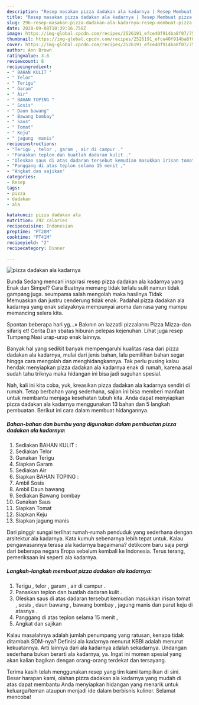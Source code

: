 ```yaml
---
description: "Resep masakan pizza dadakan ala kadarnya | Resep Membuat pizza dadakan ala kadarnya Yang Mudah Dan Praktis"
title: "Resep masakan pizza dadakan ala kadarnya | Resep Membuat pizza dadakan ala kadarnya Yang Mudah Dan Praktis"
slug: 296-resep-masakan-pizza-dadakan-ala-kadarnya-resep-membuat-pizza-dadakan-ala-kadarnya-yang-mudah-dan-praktis
date: 2020-09-08T10:39:16.758Z
image: https://img-global.cpcdn.com/recipes/2526191_efce40f914ba8f07/751x532cq70/pizza-dadakan-ala-kadarnya-foto-resep-utama.jpg
thumbnail: https://img-global.cpcdn.com/recipes/2526191_efce40f914ba8f07/751x532cq70/pizza-dadakan-ala-kadarnya-foto-resep-utama.jpg
cover: https://img-global.cpcdn.com/recipes/2526191_efce40f914ba8f07/751x532cq70/pizza-dadakan-ala-kadarnya-foto-resep-utama.jpg
author: Ann Brown
ratingvalue: 3.6
reviewcount: 8
recipeingredient:
- " BAHAN KULIT "
- " Telor"
- " Terigu"
- " Garam"
- " Air"
- " BAHAN TOPING "
- " Sosis"
- " Daun bawang"
- " Bawang bombay"
- " Saus"
- " Tomat"
- " Keju"
- " jagung  manis"
recipeinstructions:
- "Terigu , telor , garam , air di campur ."
- "Panaskan teplon dan buatlah dadaran kulit ."
- "Oleskan saus di atas dadaran tersebut kemudian masukkan irisan tomat , sosis , daun bawang , bawang bombay , jagung manis dan parut keju di atasnya ."
- "Panggang di atas teplon selama 15 menit ,"
- "Angkat dan sajikan"
categories:
- Resep
tags:
- pizza
- dadakan
- ala

katakunci: pizza dadakan ala 
nutrition: 292 calories
recipecuisine: Indonesian
preptime: "PT28M"
cooktime: "PT41M"
recipeyield: "2"
recipecategory: Dinner

---
```



![pizza dadakan ala kadarnya](https://img-global.cpcdn.com/recipes/2526191_efce40f914ba8f07/751x532cq70/pizza-dadakan-ala-kadarnya-foto-resep-utama.jpg)

Bunda Sedang mencari inspirasi resep pizza dadakan ala kadarnya yang Enak dan Simpel? Cara Buatnya memang tidak terlalu sulit namun tidak gampang juga. seumpama salah mengolah maka hasilnya Tidak Memuaskan dan justru cenderung tidak enak. Padahal pizza dadakan ala kadarnya yang enak selayaknya mempunyai aroma dan rasa yang mampu memancing selera kita.

Spontan beberapa hari yg…» Bakının ən ləzzətli pizzalarını Pizza Mizza-dan sifariş et! Cerita Dan sbatas hiburan pelepas kejenuhan. Lihat juga resep Tumpeng Nasi urap-urap enak lainnya.

Banyak hal yang sedikit banyak mempengaruhi kualitas rasa dari pizza dadakan ala kadarnya, mulai dari jenis bahan, lalu pemilihan bahan segar hingga cara mengolah dan menghidangkannya. Tak perlu pusing kalau hendak menyiapkan pizza dadakan ala kadarnya enak di rumah, karena asal sudah tahu triknya maka hidangan ini bisa jadi suguhan spesial.


Nah, kali ini kita coba, yuk, kreasikan pizza dadakan ala kadarnya sendiri di rumah. Tetap berbahan yang sederhana, sajian ini bisa memberi manfaat untuk membantu menjaga kesehatan tubuh kita. Anda dapat menyiapkan pizza dadakan ala kadarnya menggunakan 13 bahan dan 5 langkah pembuatan. Berikut ini cara dalam membuat hidangannya.

<!--inarticleads1-->

##### Bahan-bahan dan bumbu yang digunakan dalam pembuatan pizza dadakan ala kadarnya:

1. Sediakan  BAHAN KULIT :
1. Sediakan  Telor
1. Gunakan  Terigu
1. Siapkan  Garam
1. Sediakan  Air
1. Siapkan  BAHAN TOPING :
1. Ambil  Sosis
1. Ambil  Daun bawang
1. Sediakan  Bawang bombay
1. Gunakan  Saus
1. Siapkan  Tomat
1. Siapkan  Keju
1. Siapkan  jagung  manis


Dari pinggir sungai terlihat rumah-rumah penduduk yang sederhana dengan arsitektur ala kadarnya. Kata kumuh sebenarnya lebih tepat untuk. Kalau pengawasannya terasa ala kadarnya bagaimana? detikcom baru saja pergi dari beberapa negara Eropa sebelum kembali ke Indonesia. Terus terang, pemeriksaan ini seperti ala kadarnya. 

<!--inarticleads2-->

##### Langkah-langkah membuat pizza dadakan ala kadarnya:

1. Terigu , telor , garam , air di campur .
1. Panaskan teplon dan buatlah dadaran kulit .
1. Oleskan saus di atas dadaran tersebut kemudian masukkan irisan tomat , sosis , daun bawang , bawang bombay , jagung manis dan parut keju di atasnya .
1. Panggang di atas teplon selama 15 menit ,
1. Angkat dan sajikan


Kalau masalahnya adalah jumlah penumpang yang ratusan, kenapa tidak ditambah SDM-nya? Definisi ala kadarnya menurut KBBI adalah menurut kekuatannya. Arti lainnya dari ala kadarnya adalah sekadarnya. Undangan sederhana bukan berarti ala kadarnya, ya. Ingat ini momen spesial yang akan kalian bagikan dengan orang-orang terdekat dan tersayang. 

Terima kasih telah menggunakan resep yang tim kami tampilkan di sini. Besar harapan kami, olahan pizza dadakan ala kadarnya yang mudah di atas dapat membantu Anda menyiapkan hidangan yang menarik untuk keluarga/teman ataupun menjadi ide dalam berbisnis kuliner. Selamat mencoba!
